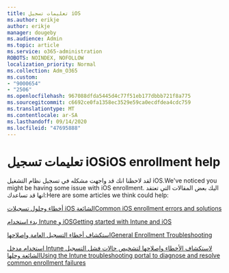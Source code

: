 ```yaml
---
title: تعليمات تسجيل iOS
ms.author: erikje
author: erikje
manager: dougeby
ms.audience: Admin
ms.topic: article
ms.service: o365-administration
ROBOTS: NOINDEX, NOFOLLOW
localization_priority: Normal
ms.collection: Adm_O365
ms.custom:
- "9000654"
- "2506"
ms.openlocfilehash: 967088dfda5445d4c77f51eb177dbbb721f8a775
ms.sourcegitcommit: c6692ce0fa1358ec3529e59ca0ecdfdea4cdc759
ms.translationtype: MT
ms.contentlocale: ar-SA
ms.lasthandoff: 09/14/2020
ms.locfileid: "47695888"
---
```

# <a name="ios-enrollment-help"></a><span data-ttu-id="aeec4-102">تعليمات تسجيل iOS</span><span class="sxs-lookup"><span data-stu-id="aeec4-102">iOS enrollment help</span></span>

<span data-ttu-id="aeec4-103">لقد لاحظنا انك قد واجهت مشكله في تسجيل نظام التشغيل iOS.</span><span class="sxs-lookup"><span data-stu-id="aeec4-103">We've noticed you might be having some issue with iOS enrollment.</span></span> <span data-ttu-id="aeec4-104">اليك بعض المقالات التي تعتقد انها قد تساعدك:</span><span class="sxs-lookup"><span data-stu-id="aeec4-104">Here are some articles we think could help:</span></span> 

[<span data-ttu-id="aeec4-105">أخطاء وحلول تسجيلات iOS الشائعة</span><span class="sxs-lookup"><span data-stu-id="aeec4-105">Common iOS enrollment errors and solutions</span></span>](https://support.microsoft.com/help/4039809/troubleshooting-ios-device-enrollment-in-intune)

[<span data-ttu-id="aeec4-106">بدء استخدام Intune و iOS</span><span class="sxs-lookup"><span data-stu-id="aeec4-106">Getting started with Intune and iOS</span></span>](https://docs.microsoft.com/intune/enrollment/ios-enroll)

[<span data-ttu-id="aeec4-107">استكشاف أخطاء التسجيل العامة وإصلاحها</span><span class="sxs-lookup"><span data-stu-id="aeec4-107">General Enrollment Troubleshooting</span></span>](https://docs.microsoft.com/intune/enrollment/troubleshoot-device-enrollment-in-intune)

[<span data-ttu-id="aeec4-108">استخدام مدخل Intune لاستكشاف الأخطاء وإصلاحها لتشخيص حالات فشل التسجيل الشائعة وحلها</span><span class="sxs-lookup"><span data-stu-id="aeec4-108">Using the Intune troubleshooting portal to diagnose and resolve common enrollment failures</span></span>](https://docs.microsoft.com/intune/help-desk-operators)
